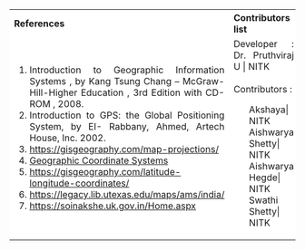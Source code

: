  <table style="text-align:justify;">
  <tr style="background-color: white">
    <th>References</th>
    <th>Contributors list</th>
  </tr>
  <tr style="background-color: white">
    <td>
    <ol>
    <li>Introduction to Geographic Information Systems , by Kang Tsung Chang – McGraw- Hill-Higher Education , 3rd Edition with CD-ROM , 2008.</li>
    <li>Introduction to GPS: the Global Positioning System, by EI- Rabbany, Ahmed, Artech House, Inc. 2002.</li>
    <li><a href="https://gisgeography.com/map-projections/">https://gisgeography.com/map-projections/</a></li>
    <li><a href="https://help.arcgis.com/en/geodatabase/10.0/sdk/arcsde/concepts/geometry/coordref/coordsys/geographic/geographic.htm">Geographic Coordinate Systems</a></li>
    <li><a href="https://gisgeography.com/latitude-longitude-coordinates/">https://gisgeography.com/latitude-longitude-coordinates/</a></li>
    <li><a href="https://legacy.lib.utexas.edu/maps/ams/india/">https://legacy.lib.utexas.edu/maps/ams/india/</a></li>
    <li><a href="https://soinakshe.uk.gov.in/Home.aspx">https://soinakshe.uk.gov.in/Home.aspx</a></li>
    </ol>
   </td>
    <td>Developer : Dr. Pruthviraj U | NITK</br></br>
    Contributors :
    <ul style="list-style-type: none;">
    <li>Akshaya| NITK</li>
    <li>Aishwarya Shetty| NITK</li>
    <li> Aishwarya Hegde| NITK</li>
    <li>Swathi Shetty| NITK</li>
     </ul></td>
  </tr>
</table>
